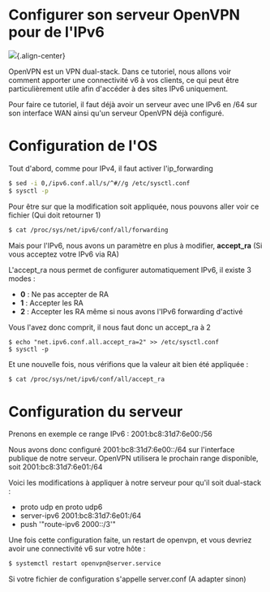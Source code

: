 # Configurer son serveur OpenVPN pour de l'IPv6

![](/rsz_openvpn-ipv6.jpg){.align-center}

OpenVPN est un VPN dual-stack. Dans ce tutoriel, nous allons voir
comment apporter une connectivité v6 à vos clients, ce qui peut être
particulièrement utile afin d'accéder à des sites IPv6 uniquement.

Pour faire ce tutoriel, il faut déjà avoir un serveur avec une IPv6 en
/64 sur son interface WAN ainsi qu'un serveur OpenVPN déjà configuré.

# Configuration de l'OS

Tout d'abord, comme pour IPv4, il faut activer l'ip_forwarding

```bash
$ sed -i 0,/ipv6.conf.all/s/^#//g /etc/sysctl.conf
$ sysctl -p
```

Pour être sur que la modification soit appliquée, nous pouvons aller
voir ce fichier (Qui doit retourner 1)

```bash
$ cat /proc/sys/net/ipv6/conf/all/forwarding
```

Mais pour l'IPv6, nous avons un paramètre en plus à modifier,
**accept_ra** (Si vous acceptez votre IPv6 via RA)

L'accept_ra nous permet de configurer automatiquement IPv6, il existe 3
modes :

-   **0** : Ne pas accepter de RA
-   **1** : Accepter les RA
-   **2** : Accepter les RA même si nous avons l'IPv6 forwarding
    d'activé

Vous l'avez donc comprit, il nous faut donc un accept_ra à 2

    $ echo "net.ipv6.conf.all.accept_ra=2" >> /etc/sysctl.conf
    $ sysctl -p

Et une nouvelle fois, nous vérifions que la valeur ait bien été
appliquée :

```bash
$ cat /proc/sys/net/ipv6/conf/all/accept_ra
```

# Configuration du serveur

Prenons en exemple ce range IPv6 : 2001:bc8:31d7:6e00:/56

Nous avons donc configuré 2001:bc8:31d7:6e00::/64 sur l'interface
publique de notre serveur. OpenVPN utilisera le prochain range
disponible, soit 2001:bc8:31d7:6e01:/64

Voici les modifications à appliquer à notre serveur pour qu'il soit
dual-stack :

-   proto udp en proto udp6
-   server-ipv6 2001:bc8:31d7:6e01:/64
-   push '"route-ipv6 2000::/3'"

Une fois cette configuration faite, un restart de openvpn, et vous
devriez avoir une connectivité v6 sur votre hôte :

```bash
$ systemctl restart openvpn@server.service
```

Si votre fichier de configuration s'appelle server.conf (A adapter
sinon)

